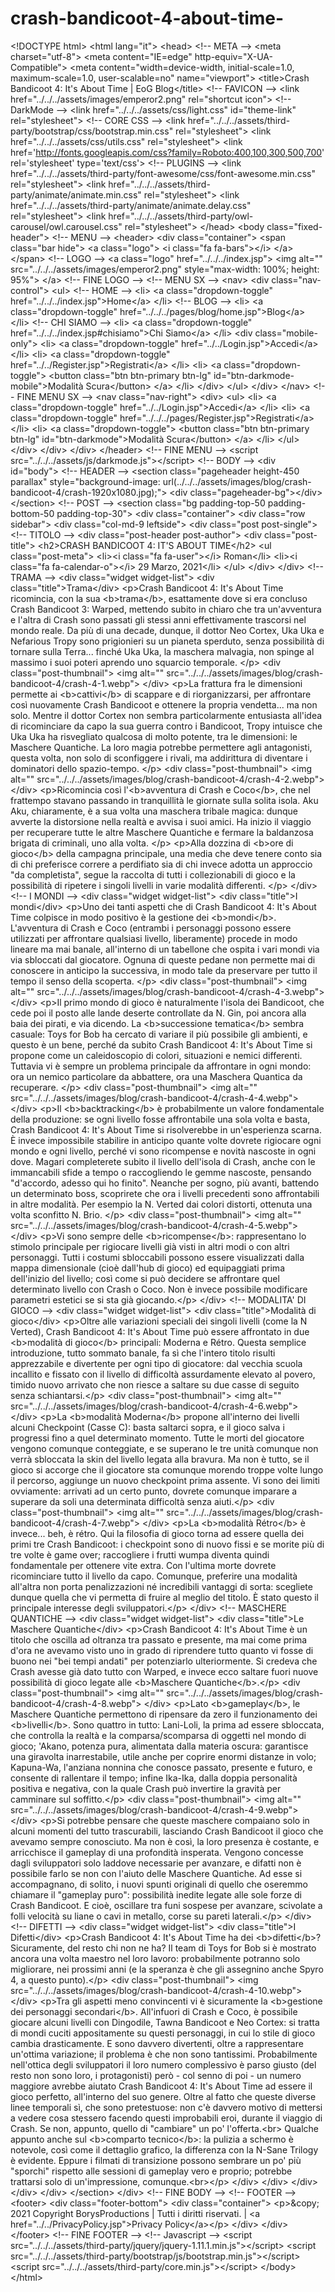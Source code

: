 # crash-bandicoot-4-about-time-
&lt;!DOCTYPE html> &lt;html lang="it"> &lt;head>     &lt;!-- META -->     &lt;meta charset="utf-8">     &lt;meta content="IE=edge" http-equiv="X-UA-Compatible">     &lt;meta content="width=device-width, initial-scale=1.0, maximum-scale=1.0, user-scalable=no" name="viewport">      &lt;title>Crash Bandicoot 4: It's About Time | EoG Blog&lt;/title>      &lt;!-- FAVICON -->     &lt;link href="../../../assets/images/emperor2.png" rel="shortcut icon">      &lt;!-- DarkMode -->     &lt;link href="../../../assets/css/light.css" id="theme-link" rel="stylesheet">       &lt;!-- CORE CSS -->     &lt;link href="../../../assets/third-party/bootstrap/css/bootstrap.min.css" rel="stylesheet">     &lt;link href="../../../assets/css/utils.css" rel="stylesheet">     &lt;link href='http://fonts.googleapis.com/css?family=Roboto:400,100,300,500,700' rel='stylesheet' type='text/css'>      &lt;!-- PLUGINS -->     &lt;link href="../../../assets/third-party/font-awesome/css/font-awesome.min.css" rel="stylesheet">     &lt;link href="../../../assets/third-party/animate/animate.min.css" rel="stylesheet">     &lt;link href="../../../assets/third-party/animate/animate.delay.css" rel="stylesheet">     &lt;link href="../../../assets/third-party/owl-carousel/owl.carousel.css" rel="stylesheet"> &lt;/head> &lt;body class="fixed-header"> &lt;!-- MENU --> &lt;header>     &lt;div class="container">         &lt;span class="bar hide">             &lt;a class="logo">                 &lt;i class="fa fa-bars">&lt;/i>             &lt;/a>         &lt;/span>         &lt;!-- LOGO -->         &lt;a class="logo" href="../../../index.jsp">             &lt;img alt="" src="../../../assets/images/emperor2.png" style="max-width: 100%; height: 95%">         &lt;/a>         &lt;!-- FINE LOGO -->         &lt;!-- MENU SX -->         &lt;nav>             &lt;div class="nav-control">                 &lt;ul>                     &lt;!-- HOME -->                     &lt;li>                         &lt;a class="dropdown-toggle" href="../../../index.jsp">Home&lt;/a>                     &lt;/li>                     &lt;!-- BLOG -->                     &lt;li>                         &lt;a class="dropdown-toggle" href="../../../pages/blog/home.jsp">Blog&lt;/a>                     &lt;/li>                     &lt;!-- CHI SIAMO -->                     &lt;li>                         &lt;a class="dropdown-toggle" href="../../../index.jsp#chisiamo">Chi Siamo&lt;/a>                     &lt;/li>                     &lt;div class="mobile-only">                         &lt;li>                             &lt;a class="dropdown-toggle" href="../../Login.jsp">Accedi&lt;/a>                         &lt;/li>                         &lt;li>                             &lt;a class="dropdown-toggle" href="../../Register.jsp">Registrati&lt;/a>                         &lt;/li>                         &lt;li>                             &lt;a class="dropdown-toggle">                                 &lt;button class="btn btn-primary btn-lg" id="btn-darkmode-mobile">Modalità Scura&lt;/button>                             &lt;/a>                         &lt;/li>                     &lt;/div>                 &lt;/ul>             &lt;/div>         &lt;/nav>         &lt;!-- FINE MENU SX -->         &lt;nav class="nav-right">             &lt;div>                 &lt;ul>                     &lt;li>                         &lt;a class="dropdown-toggle" href="../../Login.jsp">Accedi&lt;/a>                     &lt;/li>                     &lt;li>                         &lt;a class="dropdown-toggle" href="../../../pages/Register.jsp">Registrati&lt;/a>                     &lt;/li>                     &lt;li>                         &lt;a class="dropdown-toggle">                             &lt;button class="btn btn-primary btn-lg" id="btn-darkmode">Modalità Scura&lt;/button>                         &lt;/a>                     &lt;/li>                 &lt;/ul>             &lt;/div>     &lt;/div>     &lt;/div> &lt;/header> &lt;!-- FINE MENU -->  &lt;script src="../../../assets/js/darkmode.js">&lt;/script>  &lt;!-- BODY --> &lt;div id="body">     &lt;!-- HEADER -->     &lt;section class="pageheader height-450 parallax"              style="background-image: url(../../../assets/images/blog/crash-bandicoot-4/crash-1920x1080.jpg);">         &lt;div class="pageheader-bg">&lt;/div>     &lt;/section>      &lt;!-- POST -->     &lt;section class="bg padding-top-50 padding-bottom-50 padding-top-30">         &lt;div class="container">             &lt;div class="row sidebar">                 &lt;div class="col-md-9 leftside">                     &lt;div class="post post-single">                         &lt;!-- TITOLO -->                         &lt;div class="post-header post-author">                             &lt;div class="post-title">                                 &lt;h2>CRASH BANDICOOT 4: IT'S ABOUT TIME&lt;/h2>                                 &lt;ul class="post-meta">                                     &lt;li>&lt;i class="fa fa-user">&lt;/i> Roman&lt;/li>                                     &lt;li>&lt;i class="fa fa-calendar-o">&lt;/i> 29 Marzo, 2021&lt;/li>                                 &lt;/ul>                             &lt;/div>                         &lt;/div>                          &lt;!-- TRAMA -->                         &lt;div class="widget widget-list">                             &lt;div class="title">Trama&lt;/div>                              &lt;p>Crash Bandicoot 4: It's About Time ricomincia, con la sua &lt;b>trama&lt;/b>,                                 esattamente dove si era concluso Crash Bandicoot 3: Warped, mettendo subito in                                 chiaro che tra un'avventura e l'altra di Crash sono passati gli stessi anni                                 effettivamente trascorsi nel mondo reale. Da più di una decade, dunque, il dottor                                 Neo Cortex, Uka Uka e Nefarious Tropy sono prigionieri su un pianeta sperduto, senza                                 possibilità di tornare sulla Terra... finché Uka Uka, la maschera malvagia, non                                 spinge al massimo i suoi poteri aprendo uno squarcio temporale. &lt;/p>                              &lt;div class="post-thumbnail">                                 &lt;img alt="" src="../../../assets/images/blog/crash-bandicoot-4/crash-4-1.webp">                             &lt;/div>                              &lt;p>La frattura fra le dimensioni permette ai &lt;b>cattivi&lt;/b> di scappare e di                                 riorganizzarsi, per affrontare così nuovamente Crash Bandicoot e ottenere la propria                                 vendetta... ma non solo. Mentre il dottor Cortex non sembra particolarmente                                 entusiasta all'idea di ricominciare da capo la sua guerra contro i Bandicoot, Tropy                                 intuisce che Uka Uka ha risvegliato qualcosa di molto potente, tra le dimensioni: le                                 Maschere Quantiche. La loro magia potrebbe permettere agli antagonisti, questa                                 volta, non solo di sconfiggere i rivali, ma addirittura di diventare i dominatori                                 dello spazio-tempo. &lt;/p>                              &lt;div class="post-thumbnail">                                 &lt;img alt="" src="../../../assets/images/blog/crash-bandicoot-4/crash-4-2.webp">                             &lt;/div>                              &lt;p>Ricomincia così l'&lt;b>avventura di Crash e Coco&lt;/b>, che nel frattempo                                 stavano passando in tranquillità le giornate sulla solita isola. Aku Aku,                                 chiaramente, è a sua volta una maschera tribale magica: dunque avverte la                                 distorsione nella realtà e avvisa i suoi amici. Ha inizio il viaggio per recuperare                                 tutte le altre Maschere Quantiche e fermare la baldanzosa brigata di criminali, uno                                 alla volta. &lt;/p>                             &lt;p>Alla dozzina di &lt;b>ore di gioco&lt;/b> della campagna principale, una media                                 che deve tenere conto sia di chi preferisce correre a perdifiato sia di chi invece                                 adotta un approccio "da completista", segue la raccolta di tutti i collezionabili di                                 gioco e la possibilità di ripetere i singoli livelli in varie modalità differenti. &lt;/p>                         &lt;/div>                          &lt;!-- I MONDI -->                         &lt;div class="widget widget-list">                             &lt;div class="title">I mondi&lt;/div>                              &lt;p>Uno dei tanti aspetti che di Crash Bandicoot 4: It's About Time colpisce in modo                                 positivo è la gestione dei &lt;b>mondi&lt;/b>. L'avventura di Crash e Coco                                 (entrambi i personaggi possono essere utilizzati per affrontare qualsiasi livello,                                 liberamente) procede in modo lineare ma mai banale, all'interno di un tabellone che                                 ospita i vari mondi via via sbloccati dal giocatore. Ognuna di queste pedane non                                 permette mai di conoscere in anticipo la successiva, in modo tale da preservare per                                 tutto il tempo il senso della scoperta. &lt;/p>                              &lt;div class="post-thumbnail">                                 &lt;img alt="" src="../../../assets/images/blog/crash-bandicoot-4/crash-4-3.webp">                             &lt;/div>                              &lt;p>Il primo mondo di gioco è naturalmente l'isola dei Bandicoot, che cede poi il posto                                 alle lande deserte controllate da N. Gin, poi ancora alla baia dei pirati, e via                                 dicendo. La &lt;b>successione tematica&lt;/b> sembra casuale: Toys for Bob ha                                 cercato di variare il più possibile gli ambienti, e questo è un bene, perché da                                 subito Crash Bandicoot 4: It's About Time si propone come un caleidoscopio di                                 colori, situazioni e nemici differenti. Tuttavia vi è sempre un problema principale                                 da affrontare in ogni mondo: ora un nemico particolare da abbattere, ora una                                 Maschera Quantica da recuperare. &lt;/p>                              &lt;div class="post-thumbnail">                                 &lt;img alt="" src="../../../assets/images/blog/crash-bandicoot-4/crash-4-4.webp">                             &lt;/div>                              &lt;p>Il &lt;b>backtracking&lt;/b> è probabilmente un valore fondamentale della                                 produzione: se ogni livello fosse affrontabile una sola volta e basta, Crash                                 Bandicoot 4: It's About Time si risolverebbe in un'esperienza scarna. È invece                                 impossibile stabilire in anticipo quante volte dovrete rigiocare ogni mondo e ogni                                 livello, perché vi sono ricompense e novità nascoste in ogni dove. Magari                                 completerete subito il livello dell'isola di Crash, anche con le immancabili sfide a                                 tempo o raccogliendo le gemme nascoste, pensando "d'accordo, adesso qui ho finito".                                 Neanche per sogno, più avanti, battendo un determinato boss, scoprirete che ora i                                 livelli precedenti sono affrontabili in altre modalità. Per esempio la N. Verted dai                                 colori distorti, ottenuta una volta sconfitto N. Brio. &lt;/p>                              &lt;div class="post-thumbnail">                                 &lt;img alt="" src="../../../assets/images/blog/crash-bandicoot-4/crash-4-5.webp">                             &lt;/div>                              &lt;p>Vi sono sempre delle &lt;b>ricompense&lt;/b>: rappresentano lo stimolo                                 principale per rigiocare livelli già visti in altri modi o con altri personaggi.                                 Tutti i costumi sbloccabili possono essere visualizzati dalla mappa dimensionale                                 (cioè dall'hub di gioco) ed equipaggiati prima dell'inizio del livello; così come si                                 può decidere se affrontare quel determinato livello con Crash o Coco. Non è invece                                 possibile modificare parametri estetici se si sta già giocando.&lt;/p>                         &lt;/div>                          &lt;!-- MODALITA' DI GIOCO -->                         &lt;div class="widget widget-list">                             &lt;div class="title">Modalità di gioco&lt;/div>                              &lt;p>Oltre alle variazioni speciali dei singoli livelli (come la N Verted), Crash                                 Bandicoot 4: It's About Time può essere affrontato in due &lt;b>modalità di                                     gioco&lt;/b> principali: Moderna e Rétro. Questa semplice introduzione, tutto                                 sommato banale, fa sì che l'intero titolo risulti apprezzabile e divertente per ogni                                 tipo di giocatore: dal vecchia scuola incallito e fissato con il livello di                                 difficoltà assurdamente elevato al povero, timido nuovo arrivato che non riesce a                                 saltare su due casse di seguito senza schiantarsi.&lt;/p>                              &lt;div class="post-thumbnail">                                 &lt;img alt="" src="../../../assets/images/blog/crash-bandicoot-4/crash-4-6.webp">                             &lt;/div>                              &lt;p>La &lt;b>modalità Moderna&lt;/b> propone all'interno dei livelli alcuni                                 Checkpoint (Casse C): basta saltarci sopra, e il gioco salva i progressi fino a quel                                 determinato momento. Tutte le morti del giocatore vengono comunque conteggiate, e se                                 superano le tre unità comunque non verrà sbloccata la skin del livello legata alla                                 bravura. Ma non è tutto, se il gioco si accorge che il giocatore sta comunque morendo                                 troppe volte lungo il percorso, aggiunge un nuovo checkpoint prima assente. Vi sono                                 dei limiti ovviamente: arrivati ad un certo punto, dovrete comunque imparare a superare                                 da soli una determinata difficoltà senza aiuti.&lt;/p>                              &lt;div class="post-thumbnail">                                 &lt;img alt="" src="../../../assets/images/blog/crash-bandicoot-4/crash-4-7.webp">                             &lt;/div>                              &lt;p>La &lt;b>modalità Rétro&lt;/b> è invece... beh, è rétro. Qui la filosofia di                                 gioco torna ad essere quella dei primi tre Crash Bandicoot: i checkpoint sono di                                 nuovo fissi e se morite più di tre volte è game over; raccogliere i frutti wumpa                                 diventa quindi fondamentale per ottenere vite extra. Con l'ultima morte dovrete                                 ricominciare tutto il livello da capo. Comunque, preferire una modalità                                 all'altra non porta penalizzazioni né incredibili vantaggi di sorta: scegliete                                 dunque quella che vi permetta di fruire al meglio del titolo. È stato questo il                                 principale interesse degli sviluppatori.&lt;/p>                         &lt;/div>                          &lt;!-- MASCHERE QUANTICHE -->                         &lt;div class="widget widget-list">                             &lt;div class="title">Le Maschere Quantiche&lt;/div>                              &lt;p>Crash Bandicoot 4: It's About Time è un titolo che oscilla ad oltranza tra passato e                                 presente, ma mai come prima d'ora ne avevamo visto uno in grado di riprendere tutto                                 quanto vi fosse di buono nei "bei tempi andati" per potenziarlo ulteriormente. Si                                 credeva che Crash avesse già dato tutto con Warped, e invece ecco saltare fuori                                 nuove possibilità di gioco legate alle &lt;b>Maschere Quantiche&lt;/b>.&lt;/p>                              &lt;div class="post-thumbnail">                                 &lt;img alt="" src="../../../assets/images/blog/crash-bandicoot-4/crash-4-8.webp">                             &lt;/div>                              &lt;p>Lato &lt;b>gameplay&lt;/b>, le Maschere Quantiche permettono di ripensare da                                 zero il funzionamento dei &lt;b>livelli&lt;/b>. Sono quattro in tutto:                                 Lani-Loli, la prima ad essere sbloccata, che controlla la realtà e la                                 comparsa/scomparsa di oggetti nel mondo di gioco; 'Akano, potenza pura, alimentata                                 dalla materia oscura: garantisce una giravolta inarrestabile, utile anche per                                 coprire enormi distanze in volo; Kapuna-Wa, l'anziana nonnina che conosce passato,                                 presente e futuro, e consente di rallentare il tempo; infine Ika-Ika, dalla doppia                                 personalità positiva e negativa, con la quale Crash può invertire la gravità per                                 camminare sul soffitto.&lt;/p>                              &lt;div class="post-thumbnail">                                 &lt;img alt="" src="../../../assets/images/blog/crash-bandicoot-4/crash-4-9.webp">                             &lt;/div>                              &lt;p>Si potrebbe pensare che queste maschere compaiano solo in alcuni momenti del tutto                                 trascurabili, lasciando Crash Bandicoot il gioco che avevamo sempre conosciuto.                                 Ma non è così, la loro presenza è costante, e arricchisce il gameplay di una profondità                                 insperata. Vengono concesse dagli sviluppatori solo laddove necessarie per avanzare,                                 e difatti non è possibile farlo se non con l'aiuto delle Maschere Quantiche. Ad esse                                 si accompagnano, di solito, i nuovi spunti originali di quello che oseremmo chiamare                                 il "gameplay puro": possibilità inedite legate alle sole forze di Crash Bandicoot.                                 E cioè, oscillare tra funi sospese per avanzare, scivolate a folli velocità su liane                                 o cavi in metallo, corse su pareti laterali.&lt;/p>                         &lt;/div>                          &lt;!-- DIFETTI -->                         &lt;div class="widget widget-list">                             &lt;div class="title">I Difetti&lt;/div>                              &lt;p>Crash Bandicoot 4: It's About Time ha dei &lt;b>difetti&lt;/b>? Sicuramente, del                                 resto chi non ne ha? Il team di Toys for Bob si è mostrato ancora una volta                                 maestro nel loro lavoro: probabilmente potranno solo migliorare, nei prossimi anni                                 (e la speranza è che gli assegnino anche Spyro 4, a questo punto).&lt;/p>                              &lt;div class="post-thumbnail">                                 &lt;img src="../../../assets/images/blog/crash-bandicoot-4/crash-4-10.webp">                             &lt;/div>                              &lt;p>Tra gli aspetti meno convincenti vi è sicuramente la &lt;b>gestione dei                                 personaggi secondari&lt;/b>. All'infuori di Crash e Coco, è possibile giocare                                 alcuni livelli con Dingodile, Tawna Bandicoot e Neo Cortex: si tratta di mondi                                 cuciti appositamente su questi                                 personaggi, in cui lo stile di gioco cambia drasticamente. E sono davvero                                 divertenti, oltre a rappresentare un'ottima variazione; il problema è che non sono                                 tantissimi. Probabilmente nell'ottica degli sviluppatori il loro numero complessivo                                 è parso giusto (del resto non sono loro, i protagonisti) però - col senno di poi -                                 un numero maggiore avrebbe aiutato Crash Bandicoot 4: It's About Time ad essere il                                 gioco perfetto, all'interno del suo genere. Oltre al fatto che queste diverse linee                                 temporali sì, che sono pretestuose: non c'è davvero motivo di mettersi a vedere cosa                                 stessero facendo questi improbabili eroi, durante il viaggio di Crash. Se non,                                 appunto, quello di "cambiare" un po' l'offerta.&lt;br>                                 Qualche appunto anche sul &lt;b>comparto tecnico&lt;/b>: la pulizia a                                 schermo è notevole, così come il dettaglio grafico, la differenza con la N-Sane                                 Trilogy è evidente. Eppure i filmati di transizione possono sembrare un po' più                                 "sporchi" rispetto alle sessioni di gameplay vero e proprio; potrebbe trattarsi solo                                 di un'impressione, comunque.&lt;br>&lt;/p>                         &lt;/div>                     &lt;/div>                 &lt;/div>             &lt;/div>         &lt;/div>     &lt;/section> &lt;/div> &lt;!-- FINE BODY -->  &lt;!-- FOOTER --> &lt;footer>     &lt;div class="footer-bottom">         &lt;div class="container">             &lt;p>&amp;copy; 2021 Copyright BorysProductions | Tutti i diritti riservati. |                 &lt;a href="../../PrivacyPolicy.jsp">Privacy Policy&lt;/a>&lt;/p>         &lt;/div>     &lt;/div> &lt;/footer> &lt;!-- FINE FOOTER -->  &lt;!-- Javascript --> &lt;script src="../../../assets/third-party/jquery/jquery-1.11.1.min.js">&lt;/script> &lt;script src="../../../assets/third-party/bootstrap/js/bootstrap.min.js">&lt;/script> &lt;script src="../../../assets/third-party/core.min.js">&lt;/script> &lt;/body> &lt;/html>
